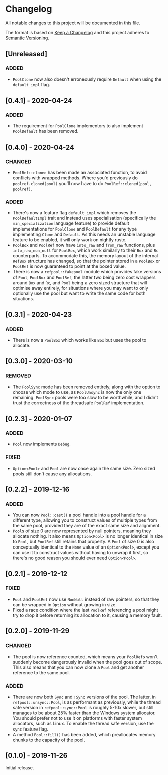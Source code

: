 # Changelog

All notable changes to this project will be documented in this file.

The format is based on [Keep a Changelog](http://keepachangelog.com/en/1.0.0/) and this project
adheres to [Semantic Versioning](http://semver.org/spec/v2.0.0.html).

## [Unreleased]

### ADDED

-   `PoolClone` now also doesn't erroneously require `Default` when using the `default_impl` flag.

## [0.4.1] - 2020-04-24

### ADDED

-   The requirement for `PoolClone` implementors to also implement `PoolDefault` has been removed.

## [0.4.0] - 2020-04-24

### CHANGED

-   `PoolRef::cloned` has been made an associated function, to avoid conflicts with wrapped methods.
    Where you'd previously do `poolref.cloned(pool)` you'll now have to do
    `PoolRef::cloned(pool, poolref)`.

### ADDED

-   There's now a feature flag `default_impl` which removes the `PoolDefaultImpl` trait and instead
    uses specialisation (specifically the `min_specialization` language feature) to provide default
    implementations for `PoolClone` and `PoolDefault` for any type implementing `Clone` and
    `Default`. As this needs an unstable language feature to be enabled, it will only work on
    nightly rustc.
-   `PoolBox` and `PoolRef` now have `into_raw` and `from_raw` functions, plus `into_raw_non_null`
    for `PoolBox`, which work similarly to their `Box` and `Rc` counterparts. To accommodate this,
    the memory layout of the internal `RefBox` structure has changed, so that the pointer stored in
    a `PoolBox` or `PoolRef` is now guaranteed to point at the boxed value.
-   There is now a `refpool::fakepool` module which provides fake versions of `Pool`, `PoolBox` and
    `PoolRef`, the latter two being zero cost wrappers around `Box` and `Rc`, and `Pool` being a
    zero sized structure that will optimise away entirely, for situations where you may want to only
    optionally use the pool but want to write the same code for both situations.

## [0.3.1] - 2020-04-23

### ADDED

-   There is now a `PoolBox` which works like `Box` but uses the pool to allocate.

## [0.3.0] - 2020-03-10

### REMOVED

-   The `PoolSync` mode has been removed entirely, along with the option to choose which mode to
    use, as `PoolUnsync` is now the only one remaining. `PoolSync` pools were too slow to be
    worthwhile, and I didn't trust the correctness of the threadsafe `PoolRef` implementation.

## [0.2.3] - 2020-01-07

### ADDED

-   `Pool` now implements `Debug`.

### FIXED

-   `Option<Pool>` and `Pool` are now once again the same size. Zero sized pools still don't cause
    any allocations.

## [0.2.2] - 2019-12-16

### ADDED

-   You can now `Pool::cast()` a pool handle into a pool handle for a different type, allowing you
    to construct values of multiple types from the same pool, provided they are of the exact same
    size and alignment.
-   `Pool`s of size 0 are now represented by null pointers, meaning they allocate nothing. It also
    means `Option<Pool>` is no longer identical in size to `Pool`, but `PoolRef` still retains that
    property. A `Pool` of size 0 is also conceptually identical to the `None` value of an
    `Option<Pool>`, except you can use it to construct values without having to unwrap it first, so
    there's no good reason you should ever need `Option<Pool>`.

## [0.2.1] - 2019-12-12

### FIXED

-   `Pool` and `PoolRef` now use `NonNull` instead of raw pointers, so that they can be wrapped in
    `Option` without growing in size.
-   Fixed a race condition where the last `PoolRef` referencing a pool might try to drop it before
    returning its allocation to it, causing a memory fault.

## [0.2.0] - 2019-11-29

### CHANGED

-   The pool is now reference counted, which means your `PoolRef`s won't suddenly become dangerously
    invalid when the pool goes out of scope. This also means that you can now clone a `Pool` and get
    another reference to the same pool.

### ADDED

-   There are now both `Sync` and `!Sync` versions of the pool. The latter, in
    `refpool::unsync::Pool`, is as performant as previously, while the thread safe version in
    `refpool::sync::Pool` is roughly 5-10x slower, but still manages to be about 25% faster than the
    Windows system allocator. You should prefer not to use it on platforms with faster system
    allocators, such as Linux. To enable the thread safe version, use the `sync` feature flag.
-   A method `Pool::fill()` has been added, which preallocates memory chunks to the capacity of the
    pool.

## [0.1.0] - 2019-11-26

Initial release.
